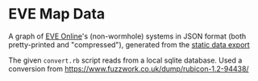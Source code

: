 # EVE Map Data

A graph of [EVE Online](http://www.eveonline.com/)'s (non-wormhole) systems in JSON format (both pretty-printed and "compressed"), generated from the [static data export](http://wiki.eve-id.net/CCP_Static_Data_Export)

The given `convert.rb` script reads from a local sqlite database. Used a conversion from https://www.fuzzwork.co.uk/dump/rubicon-1.2-94438/
